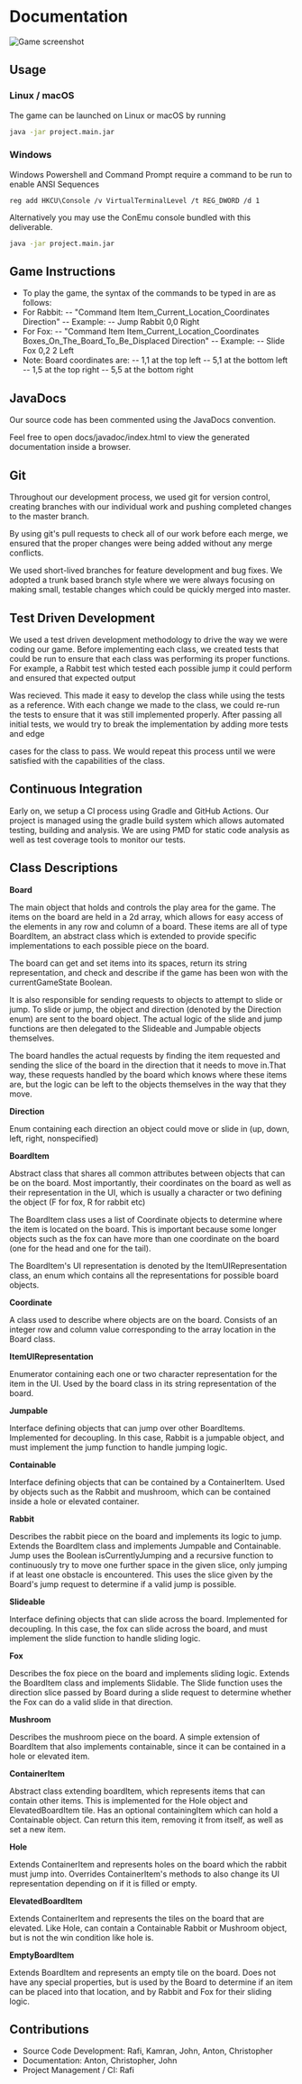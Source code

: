 # Documentation

![Game screenshot](./game.png "Game screenshot")

## Usage

### Linux / macOS
The game can be launched on Linux or macOS by running
```sh
java -jar project.main.jar
```

### Windows
Windows Powershell and Command Prompt require a command to be run to enable ANSI Sequences
```
reg add HKCU\Console /v VirtualTerminalLevel /t REG_DWORD /d 1
```

Alternatively you may use the ConEmu console bundled with this deliverable.
```sh
java -jar project.main.jar
```

## Game Instructions
- To play the game, the syntax of the commands to be typed in are as follows:
- For Rabbit:
-- "Command Item Item_Current_Location_Coordinates Direction"
-- Example:
-- Jump Rabbit 0,0 Right 
- For Fox: 
-- "Command Item Item_Current_Location_Coordinates Boxes_On_The_Board_To_Be_Displaced Direction"
-- Example:
-- Slide Fox 0,2 2 Left
- Note: Board coordinates are:
--  1,1 at the top left
--  5,1 at the bottom left
--  1,5 at the top right
--  5,5 at the bottom right

## JavaDocs
Our source code has been commented using the JavaDocs convention.

Feel free to open docs/javadoc/index.html to view the generated documentation inside a browser.

## Git
Throughout our development process, we used git for version control, creating branches with our individual work and pushing completed changes to the master branch.

By using git's pull requests to check all of our work before each merge, we ensured that the proper changes were being added without any merge conflicts.

We used short-lived branches for feature development and bug fixes. We adopted a trunk based branch style where we were always focusing on making small, testable changes which could be quickly merged into master.

## Test Driven Development

We used a test driven development methodology to drive the way we were coding our game. Before implementing each class, we created tests that could be run to ensure that each class was performing its proper functions. For example, a Rabbit test which tested each possible jump it could perform and ensured that expected output

Was recieved. This made it easy to develop the class while using the tests as a reference. With each change we made to the class, we could re-run the tests to ensure that it was still implemented properly. After passing all initial tests, we would try to break the implementation by adding more tests and edge

cases for the class to pass. We would repeat this process until we were satisfied with the capabilities of the class.

## Continuous Integration
Early on, we setup a CI process using Gradle and GitHub Actions. Our project is managed using the gradle build system which allows automated testing, building and analysis. We are using PMD for static code analysis as well as test coverage tools to monitor our tests.

## Class Descriptions

**Board**

The main object that holds and controls the play area for the game. The items on the board are held in a 2d array, which allows for easy access of the elements in any row and column of a board. These items are all of type BoardItem, an abstract class which is extended to provide specific implementations to each possible piece on the board.

The board can get and set items into its spaces, return its string representation, and check and describe if the game has been won with the currentGameState Boolean.

It is also responsible for sending requests to objects to attempt to slide or jump. To slide or jump, the object and direction (denoted by the Direction enum) are sent to the board object. The actual logic of the slide and jump functions are then delegated to the Slideable and Jumpable objects themselves.

The board handles the actual requests by finding the item requested and sending the slice of the board in the direction that it needs to move in.That way, these requests handled by the board which knows where these items are, but the logic can be left to the objects themselves in the way that they move.

**Direction**

Enum containing each direction an object could move or slide in (up, down, left, right, nonspecified)

**BoardItem**

Abstract class that shares all common attributes between objects that can be on the board. Most importantly, their coordinates on the board as well as their representation in the UI, which is usually a character or two defining the object (F for fox, R for rabbit etc)

The BoardItem class uses a list of Coordinate objects to determine where the item is located on the board. This is important because some longer objects such as the fox can have more than one coordinate on the board (one for the head and one for the tail).

The BoardItem&#39;s UI representation is denoted by the ItemUIRepresentation class, an enum which contains all the representations for possible board objects.

**Coordinate**

A class used to describe where objects are on the board. Consists of an integer row and column value corresponding to the array location in the Board class.

**ItemUIRepresentation**

Enumerator containing each one or two character representation for the item in the UI. Used by the board class in its string representation of the board.

**Jumpable**

Interface defining objects that can jump over other BoardItems. Implemented for decoupling. In this case, Rabbit is a jumpable object, and must implement the jump function to handle jumping logic.

**Containable**

Interface defining objects that can be contained by a ContainerItem. Used by objects such as the Rabbit and mushroom, which can be contained inside a hole or elevated container.

**Rabbit**

Describes the rabbit piece on the board and implements its logic to jump. Extends the BoardItem class and implements Jumpable and Containable. Jump uses the Boolean isCurrentlyJumping and a recursive function to continuously try to move one further space in the given slice, only jumping if at least one obstacle is encountered. This uses the slice given by the Board&#39;s jump request to determine if a valid jump is possible.

**Slideable**

Interface defining objects that can slide across the board. Implemented for decoupling. In this case, the fox can slide across the board, and must implement the slide function to handle sliding logic.

**Fox**

Describes the fox piece on the board and implements sliding logic. Extends the BoardItem class and implements Slidable. The Slide function uses the direction slice passed by Board during a slide request to determine whether the Fox can do a valid slide in that direction.

**Mushroom**

Describes the mushroom piece on the board. A simple extension of BoardItem that also implements containable, since it can be contained in a hole or elevated item.

**ContainerItem**

Abstract class extending boardItem, which represents items that can contain other items. This is implemented for the Hole object and ElevatedBoardItem tile. Has an optional containingItem which can hold a Containable object. Can return this item, removing it from itself, as well as set a new item.

**Hole**

Extends ContainerItem and represents holes on the board which the rabbit must jump into. Overrides ContainerItem&#39;s methods to also change its UI representation depending on if it is filled or empty.

**ElevatedBoardItem**

Extends ContainerItem and represents the tiles on the board that are elevated. Like Hole, can contain a Containable Rabbit or Mushroom object, but is not the win condition like hole is.

**EmptyBoardItem**

Extends BoardItem and represents an empty tile on the board. Does not have any special properties, but is used by the Board to determine if an item can be placed into that location, and by Rabbit and Fox for their sliding logic.


## Contributions

- Source Code Development: Rafi, Kamran, John, Anton, Christopher
- Documentation: Anton, Christopher, John
- Project Management / CI: Rafi

